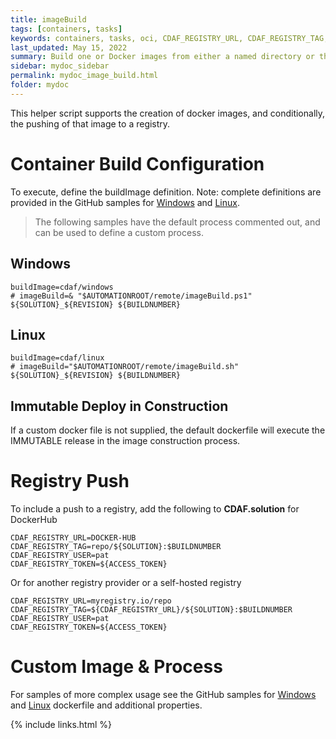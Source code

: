 ```yaml
---
title: imageBuild
tags: [containers, tasks]
keywords: containers, tasks, oci, CDAF_REGISTRY_URL, CDAF_REGISTRY_TAG, CDAF_REGISTRY_USER, CDAF_REGISTRY_TOKEN
last_updated: May 15, 2022
summary: Build one or Docker images from either a named directory or the current working directory 
sidebar: mydoc_sidebar
permalink: mydoc_image_build.html
folder: mydoc
---
```


This helper script supports the creation of docker images, and conditionally, the pushing of that image to a registry.

# Container Build Configuration

To execute, define the buildImage definition. Note: complete definitions are provided in the GitHub samples for [Windows](https://github.com/cdaf/windows/tree/master/samples/imageBuild) and [Linux](https://github.com/cdaf/linux/tree/master/samples/imageBuild).

> The following samples have the default process commented out, and can be used to define a custom process.

## Windows

    buildImage=cdaf/windows
    # imageBuild=& "$AUTOMATIONROOT/remote/imageBuild.ps1" ${SOLUTION}_${REVISION} ${BUILDNUMBER}

## Linux

    buildImage=cdaf/linux
    # imageBuild="$AUTOMATIONROOT/remote/imageBuild.sh" ${SOLUTION}_${REVISION} ${BUILDNUMBER}

## Immutable Deploy in Construction

If a custom docker file is not supplied, the default dockerfile will execute the IMMUTABLE release in the image construction process.

# Registry Push

To include a push to a registry, add the following to **CDAF.solution** for DockerHub

    CDAF_REGISTRY_URL=DOCKER-HUB
    CDAF_REGISTRY_TAG=repo/${SOLUTION}:$BUILDNUMBER
    CDAF_REGISTRY_USER=pat
    CDAF_REGISTRY_TOKEN=${ACCESS_TOKEN}

Or for another registry provider or a self-hosted registry

    CDAF_REGISTRY_URL=myregistry.io/repo
    CDAF_REGISTRY_TAG=${CDAF_REGISTRY_URL}/${SOLUTION}:$BUILDNUMBER
    CDAF_REGISTRY_USER=pat
    CDAF_REGISTRY_TOKEN=${ACCESS_TOKEN}

# Custom Image & Process

For samples of more complex usage see the GitHub samples for [Windows](https://github.com/cdaf/windows/tree/master/samples/imageBuild-custom-image) and [Linux](https://github.com/cdaf/linux/tree/master/samples/imageBuild-custom-image) dockerfile and additional properties.

{% include links.html %}
